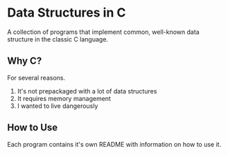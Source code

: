 # Data Structures in C

A collection of programs that implement common, well-known data structure in the classic C language.

## Why C?

For several reasons.

1. It's not prepackaged with a lot of data structures
2. It requires memory management
3. I wanted to live dangerously

## How to Use

Each program contains it's own README with information on how to use it.
